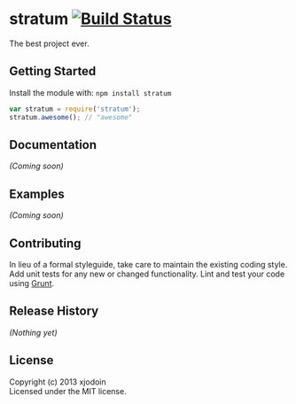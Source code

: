 # stratum [![Build Status](https://secure.travis-ci.org/xjodoin/stratum.png?branch=master)](http://travis-ci.org/xjodoin/stratum)

The best project ever.

## Getting Started
Install the module with: `npm install stratum`

```javascript
var stratum = require('stratum');
stratum.awesome(); // "awesome"
```

## Documentation
_(Coming soon)_

## Examples
_(Coming soon)_

## Contributing
In lieu of a formal styleguide, take care to maintain the existing coding style. Add unit tests for any new or changed functionality. Lint and test your code using [Grunt](http://gruntjs.com/).

## Release History
_(Nothing yet)_

## License
Copyright (c) 2013 xjodoin  
Licensed under the MIT license.
